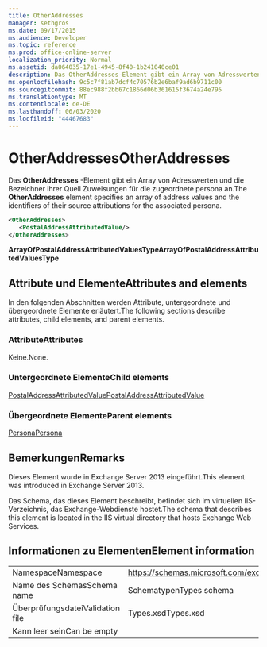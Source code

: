 ```yaml
---
title: OtherAddresses
manager: sethgros
ms.date: 09/17/2015
ms.audience: Developer
ms.topic: reference
ms.prod: office-online-server
localization_priority: Normal
ms.assetid: da064035-17e1-4945-8f40-1b241040ce01
description: Das OtherAddresses-Element gibt ein Array von Adresswerten und die Bezeichner ihrer Quell Zuweisungen für die zugeordnete persona an.
ms.openlocfilehash: 9c5c7f81ab7dcf4c70576b2e6baf9ad6b9711c00
ms.sourcegitcommit: 88ec988f2bb67c1866d06b361615f3674a24e795
ms.translationtype: MT
ms.contentlocale: de-DE
ms.lasthandoff: 06/03/2020
ms.locfileid: "44467683"
---
```

# <a name="otheraddresses"></a><span data-ttu-id="9dc45-103">OtherAddresses</span><span class="sxs-lookup"><span data-stu-id="9dc45-103">OtherAddresses</span></span>

<span data-ttu-id="9dc45-104">Das **OtherAddresses** -Element gibt ein Array von Adresswerten und die Bezeichner ihrer Quell Zuweisungen für die zugeordnete persona an.</span><span class="sxs-lookup"><span data-stu-id="9dc45-104">The **OtherAddresses** element specifies an array of address values and the identifiers of their source attributions for the associated persona.</span></span> 
  
```XML
<OtherAddresses>
   <PostalAddressAttributedValue/>
</OtherAddresses>
```

 <span data-ttu-id="9dc45-105">**ArrayOfPostalAddressAttributedValuesType**</span><span class="sxs-lookup"><span data-stu-id="9dc45-105">**ArrayOfPostalAddressAttributedValuesType**</span></span>
## <a name="attributes-and-elements"></a><span data-ttu-id="9dc45-106">Attribute und Elemente</span><span class="sxs-lookup"><span data-stu-id="9dc45-106">Attributes and elements</span></span>

<span data-ttu-id="9dc45-107">In den folgenden Abschnitten werden Attribute, untergeordnete und übergeordnete Elemente erläutert.</span><span class="sxs-lookup"><span data-stu-id="9dc45-107">The following sections describe attributes, child elements, and parent elements.</span></span>
  
### <a name="attributes"></a><span data-ttu-id="9dc45-108">Attribute</span><span class="sxs-lookup"><span data-stu-id="9dc45-108">Attributes</span></span>

<span data-ttu-id="9dc45-109">Keine.</span><span class="sxs-lookup"><span data-stu-id="9dc45-109">None.</span></span>
  
### <a name="child-elements"></a><span data-ttu-id="9dc45-110">Untergeordnete Elemente</span><span class="sxs-lookup"><span data-stu-id="9dc45-110">Child elements</span></span>

[<span data-ttu-id="9dc45-111">PostalAddressAttributedValue</span><span class="sxs-lookup"><span data-stu-id="9dc45-111">PostalAddressAttributedValue</span></span>](postaladdressattributedvalue.md)
  
### <a name="parent-elements"></a><span data-ttu-id="9dc45-112">Übergeordnete Elemente</span><span class="sxs-lookup"><span data-stu-id="9dc45-112">Parent elements</span></span>

[<span data-ttu-id="9dc45-113">Persona</span><span class="sxs-lookup"><span data-stu-id="9dc45-113">Persona</span></span>](persona.md)
  
## <a name="remarks"></a><span data-ttu-id="9dc45-114">Bemerkungen</span><span class="sxs-lookup"><span data-stu-id="9dc45-114">Remarks</span></span>

<span data-ttu-id="9dc45-115">Dieses Element wurde in Exchange Server 2013 eingeführt.</span><span class="sxs-lookup"><span data-stu-id="9dc45-115">This element was introduced in Exchange Server 2013.</span></span>
  
<span data-ttu-id="9dc45-116">Das Schema, das dieses Element beschreibt, befindet sich im virtuellen IIS-Verzeichnis, das Exchange-Webdienste hostet.</span><span class="sxs-lookup"><span data-stu-id="9dc45-116">The schema that describes this element is located in the IIS virtual directory that hosts Exchange Web Services.</span></span>
  
## <a name="element-information"></a><span data-ttu-id="9dc45-117">Informationen zu Elementen</span><span class="sxs-lookup"><span data-stu-id="9dc45-117">Element information</span></span>

|||
|:-----|:-----|
|<span data-ttu-id="9dc45-118">Namespace</span><span class="sxs-lookup"><span data-stu-id="9dc45-118">Namespace</span></span>  <br/> |https://schemas.microsoft.com/exchange/services/2006/types  <br/> |
|<span data-ttu-id="9dc45-119">Name des Schemas</span><span class="sxs-lookup"><span data-stu-id="9dc45-119">Schema name</span></span>  <br/> |<span data-ttu-id="9dc45-120">Schematypen</span><span class="sxs-lookup"><span data-stu-id="9dc45-120">Types schema</span></span>  <br/> |
|<span data-ttu-id="9dc45-121">Überprüfungsdatei</span><span class="sxs-lookup"><span data-stu-id="9dc45-121">Validation file</span></span>  <br/> |<span data-ttu-id="9dc45-122">Types.xsd</span><span class="sxs-lookup"><span data-stu-id="9dc45-122">Types.xsd</span></span>  <br/> |
|<span data-ttu-id="9dc45-123">Kann leer sein</span><span class="sxs-lookup"><span data-stu-id="9dc45-123">Can be empty</span></span>  <br/> ||
   

